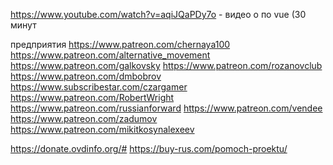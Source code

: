 https://www.youtube.com/watch?v=aqiJQaPDy7o - видео о по vue (30 минут



предприятия
https://www.patreon.com/chernaya100
https://www.patreon.com/alternative_movement
https://www.patreon.com/galkovsky
https://www.patreon.com/rozanovclub
https://www.patreon.com/dmbobrov
https://www.subscribestar.com/czargamer
https://www.patreon.com/RobertWright
https://www.patreon.com/russianforward
https://www.patreon.com/vendee
https://www.patreon.com/zadumov
https://www.patreon.com/mikitkosynalexeev



https://donate.ovdinfo.org/#
https://buy-rus.com/pomoch-proektu/